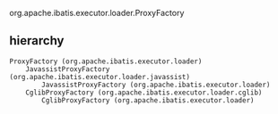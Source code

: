 org.apache.ibatis.executor.loader.ProxyFactory

## hierarchy
```
ProxyFactory (org.apache.ibatis.executor.loader)
    JavassistProxyFactory (org.apache.ibatis.executor.loader.javassist)
        JavassistProxyFactory (org.apache.ibatis.executor.loader)
    CglibProxyFactory (org.apache.ibatis.executor.loader.cglib)
        CglibProxyFactory (org.apache.ibatis.executor.loader)
```
